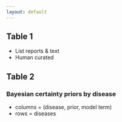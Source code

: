 ```yaml
---
layout: default
---
```


## Table 1
* List reports & text
* Human curated

## Table 2
### Bayesian certainty priors by disease
* columns = (disease, prior, model term)
* rows = diseases